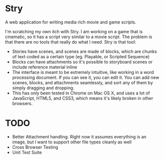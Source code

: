 Stry
====

A web application for writing media rich movie and game scripts.

I'm scratching my own itch with Stry. I am working on a game that is cinematic, so it has a script very similar to a
movie script. The problem is that there are no tools that really do what I need. Stry is that tool:

* Stories have scenes, and scenes are made of blocks, which are chunks of text coded as a certain type (eg. Playable, or
  Scripted Sequence)
* Blocks can have attachments so it's possible to storyboard scenes or include reference material inline
* The interface is meant to be extremely intuitive, like working in a word processing document. If you can see it, you
  can edit it. You can add new scenes, blocks, and attachments seamlessly, and sort any of them by simply dragging and
  dropping.
* This has only been tested in Chrome on Mac OS X, and uses a lot of JavaScript, HTML5, and CSS3, which means it's
  likely broken in other browsers.

TODO
====

* Better Attachment handling. Right now it assumes everything is an image, but I want to support other file types
  cleanly as well
* Cross Browser Testing
* Unit Test Suite

